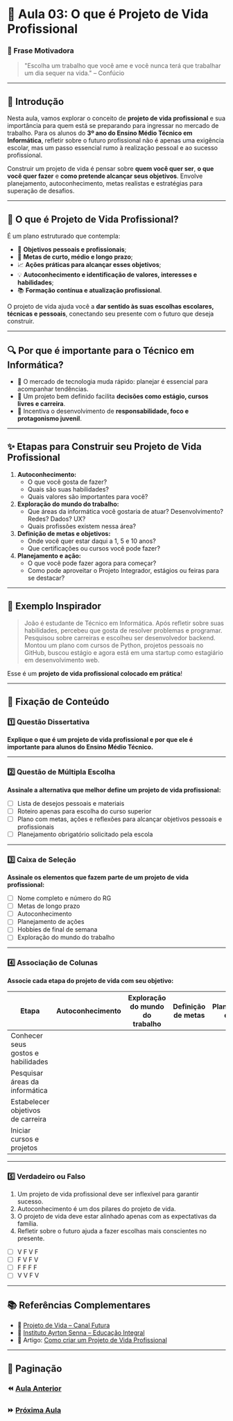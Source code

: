 # 📘 Aula 03: O que é Projeto de Vida Profissional

### 🎯 Frase Motivadora

> "Escolha um trabalho que você ame e você nunca terá que trabalhar um dia sequer na vida." – Confúcio

---

## 🧭 Introdução

Nesta aula, vamos explorar o conceito de **projeto de vida profissional** e sua importância para quem está se preparando para ingressar no mercado de trabalho. Para os alunos do **3º ano do Ensino Médio Técnico em Informática**, refletir sobre o futuro profissional não é apenas uma exigência escolar, mas um passo essencial rumo à realização pessoal e ao sucesso profissional.

Construir um projeto de vida é pensar sobre **quem você quer ser**, **o que você quer fazer** e **como pretende alcançar seus objetivos**. Envolve planejamento, autoconhecimento, metas realistas e estratégias para superação de desafios.

---

## 🧠 O que é Projeto de Vida Profissional?

É um plano estruturado que contempla:

- 🧭 **Objetivos pessoais e profissionais**;
- 🎯 **Metas de curto, médio e longo prazo**;
- 📈 **Ações práticas para alcançar esses objetivos**;
- 💡 **Autoconhecimento e identificação de valores, interesses e habilidades**;
- 📚 **Formação contínua e atualização profissional**.

O projeto de vida ajuda você a **dar sentido às suas escolhas escolares, técnicas e pessoais**, conectando seu presente com o futuro que deseja construir.

---

## 🔍 Por que é importante para o Técnico em Informática?

- 📌 O mercado de tecnologia muda rápido: planejar é essencial para acompanhar tendências.
- 💼 Um projeto bem definido facilita **decisões como estágio, cursos livres e carreira**.
- 🧠 Incentiva o desenvolvimento de **responsabilidade, foco e protagonismo juvenil**.

---

## ✨ Etapas para Construir seu Projeto de Vida Profissional

1. **Autoconhecimento:**
   - O que você gosta de fazer?
   - Quais são suas habilidades?
   - Quais valores são importantes para você?
2. **Exploração do mundo do trabalho:**
   - Que áreas da informática você gostaria de atuar? Desenvolvimento? Redes? Dados? UX?
   - Quais profissões existem nessa área?
3. **Definição de metas e objetivos:**
   - Onde você quer estar daqui a 1, 5 e 10 anos?
   - Que certificações ou cursos você pode fazer?
4. **Planejamento e ação:**
   - O que você pode fazer agora para começar?
   - Como pode aproveitar o Projeto Integrador, estágios ou feiras para se destacar?

---

## 💬 Exemplo Inspirador

> João é estudante de Técnico em Informática. Após refletir sobre suas habilidades, percebeu que gosta de resolver problemas e programar. Pesquisou sobre carreiras e escolheu ser desenvolvedor backend. Montou um plano com cursos de Python, projetos pessoais no GitHub, buscou estágio e agora está em uma startup como estagiário em desenvolvimento web.

Esse é um **projeto de vida profissional colocado em prática**!

---

## 🧠 Fixação de Conteúdo

### 1️⃣ Questão Dissertativa

**Explique o que é um projeto de vida profissional e por que ele é importante para alunos do Ensino Médio Técnico.**

---

### 2️⃣ Questão de Múltipla Escolha

**Assinale a alternativa que melhor define um projeto de vida profissional:**

- [ ] Lista de desejos pessoais e materiais
- [ ] Roteiro apenas para escolha do curso superior
- [ ] Plano com metas, ações e reflexões para alcançar objetivos pessoais e profissionais
- [ ] Planejamento obrigatório solicitado pela escola

---

### 3️⃣ Caixa de Seleção

**Assinale os elementos que fazem parte de um projeto de vida profissional:**

- [ ] Nome completo e número do RG
- [ ] Metas de longo prazo
- [ ] Autoconhecimento
- [ ] Planejamento de ações
- [ ] Hobbies de final de semana
- [ ] Exploração do mundo do trabalho

---

### 4️⃣ Associação de Colunas

**Associe cada etapa do projeto de vida com seu objetivo:**

| Etapa                              | Autoconhecimento | Exploração do mundo do trabalho | Definição de metas | Planejamento e ação |
| ---------------------------------- | ---------------- | ------------------------------- | ------------------ | ------------------- |
| Conhecer seus gostos e habilidades |                  |                                 |                    |                     |
| Pesquisar áreas da informática     |                  |                                 |                    |                     |
| Estabelecer objetivos de carreira  |                  |                                 |                    |                     |
| Iniciar cursos e projetos          |                  |                                 |                    |                     |

---

### 5️⃣ Verdadeiro ou Falso

1. Um projeto de vida profissional deve ser inflexível para garantir sucesso.
2. Autoconhecimento é um dos pilares do projeto de vida.
3. O projeto de vida deve estar alinhado apenas com as expectativas da família.
4. Refletir sobre o futuro ajuda a fazer escolhas mais conscientes no presente.

- [ ] V F V F
- [ ] F V F V
- [ ] F F F F
- [ ] V V F V

---

## 📚 Referências Complementares

- 🎥 [Projeto de Vida – Canal Futura](https://www.youtube.com/watch?v=bSKN05ULRvE)
- 📘 [Instituto Ayrton Senna – Educação Integral](https://institutoayrtonsenna.org.br/projeto-de-vida/)
- 📖 Artigo: [Como criar um Projeto de Vida Profissional](https://www.nube.com.br/blog/2022/09/12/como-criar-um-projeto-de-vida-profissional)

---

## 📎 Paginação

### ⏪ [Aula Anterior](<./Aula 02: Profissões em Transformação.md>)

### ⏩ [Próxima Aula](<./Aula 04: Soft Skills no Mundo Tecnológico.md>)
